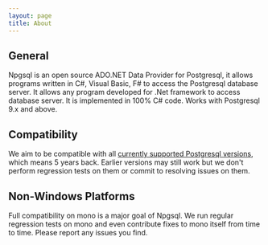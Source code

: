 ```yaml
---
layout: page
title: About
---
```

## General

Npgsql is an open source ADO.NET Data Provider for Postgresql, it allows programs written in C#, Visual Basic, F# to access the Postgresql database server.
It allows any program developed for .Net framework to access database server. It is implemented in 100% C# code. Works with Postgresql 9.x and above.

## Compatibility

We aim to be compatible with all [currently supported Postgresql versions](http://www.postgresql.org/support/versioning/), which means 5 years back.
Earlier versions may still work but we don't perform regression tests on them or commit to resolving issues on them.

## Non-Windows Platforms

Full compatibility on mono is a major goal of Npgsql. We run regular regression tests on mono and even contribute fixes to mono itself from time to time.
Please report any issues you find.

